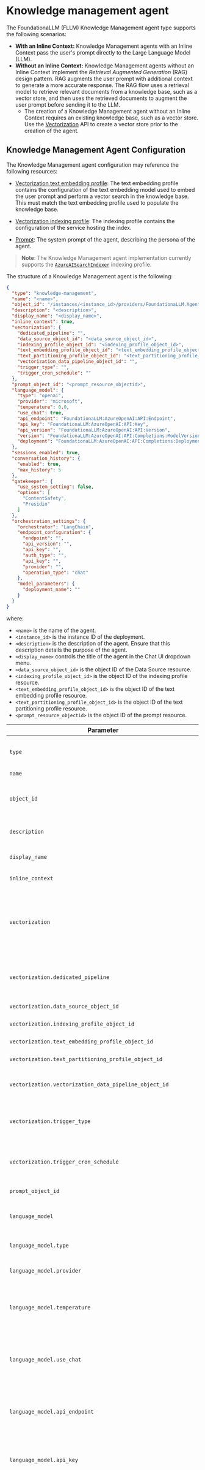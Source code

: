# Knowledge management agent

The FoundationaLLM (FLLM) Knowledge Management agent type supports the following scenarios:
- **With an Inline Context:** Knowledge Management agents with an Inline Context pass the user's prompt directly to the Large Language Model (LLM).
- **Without an Inline Context:** Knowledge Management agents without an Inline Context implement the *Retrieval Augmented Generation* (RAG) design pattern. RAG augments the user prompt with additional context to generate a more accurate response. The RAG flow uses a retrieval model to retrieve relevant documents from a knowledge base, such as a vector store, and then uses the retrieved documents to augment the user prompt before sending it to the LLM.
  - The creation of a Knowledge Management agent without an Inline Context requires an existing knowledge base, such as a vector store. Use the [Vectorization](../vectorization/index.md) API to create a vector store prior to the creation of the agent.

## Knowledge Management Agent Configuration

The Knowledge Management agent configuration may reference the following resources:

- [Vectorization text embedding profile](../vectorization/vectorization-profiles.md#text-embedding-profiles): The text embedding profile contains the configuration of the text embedding model used to embed the user prompt and perform a vector search in the knowledge base. This must match the text embedding profile used to populate the knowledge base.

- [Vectorization indexing profile](../vectorization/vectorization-profiles.md#indexing-profiles): The indexing profile contains the configuration of the service hosting the index.

- [Prompt](prompt-resource.md): The system prompt of the agent, describing the persona of the agent.

>**Note**: The Knowledge Management agent implementation currently supports the [`AzureAISearchIndexer`](../vectorization/vectorization-profiles.html#azureaisearchindexer) indexing profile.

The structure of a Knowledge Management agent is the following:

```json
{
  "type": "knowledge-management",
  "name": "<name>",
  "object_id": "/instances/<instance_id>/providers/FoundationaLLM.Agent/agents/<name>",
  "description": "<description>",
  "display_name": "<display_name>",
  "inline_context": true,
  "vectorization": {
    "dedicated_pipeline": "",
    "data_source_object_id": "<data_source_object_id>",
    "indexing_profile_object_id": "<indexing_profile_object_id>",
    "text_embedding_profile_object_id": "<text_embedding_profile_object_id>",
    "text_partitioning_profile_object_id": "<text_partitioning_profile_object_id>",
    "vectorization_data_pipeline_object_id": "",
    "trigger_type": "",
    "trigger_cron_schedule": ""
  },
  "prompt_object_id": "<prompt_resource_objectid>",
  "language_model": {
    "type": "openai",
    "provider": "microsoft",
    "temperature": 0.0,
    "use_chat": true,
    "api_endpoint": "FoundationaLLM:AzureOpenAI:API:Endpoint",
    "api_key": "FoundationaLLM:AzureOpenAI:API:Key",
    "api_version": "FoundationaLLM:AzureOpenAI:API:Version",
    "version": "FoundationaLLM:AzureOpenAI:API:Completions:ModelVersion",
    "deployment": "FoundationaLLM:AzureOpenAI:API:Completions:DeploymentName"
  },
  "sessions_enabled": true,
  "conversation_history": {
    "enabled": true,
    "max_history": 5
  },
  "gatekeeper": {
    "use_system_setting": false,
    "options": [
      "ContentSafety",
      "Presidio"
    ]
  },
  "orchestration_settings": {
    "orchestrator": "LangChain",
    "endpoint_configuration": {
      "endpoint": "",
      "api_version": "",
      "api_key": "",
      "auth_type": "",
      "api_key": "",
      "provider": "",
      "operation_type": "chat"
    },
    "model_parameters": {
      "deployment_name": ""
    }
  }
}
```

where:

- `<name>` is the name of the agent.
- `<instance_id>` is the instance ID of the deployment.
- `<description>` is the description of the agent. Ensure that this description details the purpose of the agent.
- `<display_name>` controls the title of the agent in the Chat UI dropdown menu.
- `<data_source_object_id>` is the object ID of the Data Source resource.
- `<indexing_profile_object_id>` is the object ID of the indexing profile resource.
- `<text_embedding_profile_object_id>` is the object ID of the text embedding profile resource.
- `<text_partitioning_profile_object_id>` is the object ID of the text partitioning profile resource.
- `<prompt_resource_objectid>` is the object ID of the prompt resource.

| Parameter | Description |
| --- | --- |
| `type` | The type of the agent - will always be `knowledge-management`. **`type` must be the first key in the request body.** |
| `name` | The name of the agent. |
| `object_id` | The object ID of the agent. Remove this element when creating an agent as this is generated by the Management API. |
| `description` | The description of the agent, ensure this description details the purpose of the agent. |
| `display_name` | The title of the agent in the Chat UI dropdown menu. This field is optional. |
| `inline_context` | Whether or not the agent has an Inline Context. |
| `vectorization` | The `vectorization` object is only required for Knowledge Management agents without an Inline Context (`inline_context` is `false`). If the `vectorization` object is included, the `indexing_profile_object_id` and `text_embedding_profile_object_id` keys are required. |
| `vectorization.dedicated_pipeline` | A boolean indicating whether or not the agent has a dedicated Vectorization pipeline (implemented in an upcoming release). |
| `vectorization.data_source_object_id` | The object ID of the Data Source resource. |
| `vectorization.indexing_profile_object_id` | The object ID of the indexing profile resource. |
| `vectorization.text_embedding_profile_object_id` | The object ID of the text embedding profile resource. |
| `vectorization.text_partitioning_profile_object_id` | The object ID of the text partitioning profile resource. |
| `vectorization.vectorization_data_pipeline_object_id` | The resource ID of the agent's Vectorization pipeline (implemented in an upcoming release). |
| `vectorization.trigger_type` | The trigger type of the agent's Vectorization pipeline (implemented in an upcoming release). Permissible values are `Manual`, `Schedule`, and `Event`. |
| `vectorization.trigger_cron_schedule` | The schedule of the trigger in Cron format (implemented in an upcoming release). This property is valid only when `trigger_type` is `Schedule`. |
| `prompt_object_id` | The object ID of the prompt resource. |
| `language_model` | The language model configuration. **The `language_model` object has been deprecated as of release 0.6.0.** |
| `language_model.type` | The type of the language model. Currently supporting OpenAI based langauge models. |
| `language_model.provider` | The provider of the language model. Currently supporting `microsoft` or `openai`.  |
| `language_model.temperature` | The temperature value for the language model. A value between 0 and 1. Values closer to 0 return more factual information whereas values closer to 1 yield more creative responses. |
| `language_model.use_chat` | Determines the type of language model to use, as an example, when using Microsoft's Azure OpenAI, specifying `use_chat` equal to true will use the AzureChatOpenAI model vs. the AzureOpenAI model in LangChain.|
| `language_model.api_endpoint` | The configuration setting key that houses the API endpoint of the language model. The example above uses default FLLM values. Ensure this value is populated in application configuration. |
| `language_model.api_key` | The configuration setting key that houses a reference to a key vault value containing the API key for the language model service. Ensure these values are populated in key vault and app configuration. |
| `language_model.api_version` | The configuration setting key that houses the API version of the language model. The example above uses default FLLM values. Ensure this value is populated in application configuration. |
| `language_model.version` | The configuration setting key that houses the version of the language model deployment. The example above uses default FLLM values. Ensure this value is populated in application configuration. |
| `language_model.deployment` | The configuration setting key that houses the name given to the deployed language model. The example above uses default FLLM values. Ensure this value is populated in application configuration. |
| `sessions_enabled` | A boolean value that indicates whether the agent is session-less (false) or supports sessions(true). |
| `conversation_history` | The conversation history configuration. |
| `conversation_history.enabled` | Indicates if conversation history is retained for subsequent agent interactions(true). |
| `conversation_history.max_history` | indicates the number of messages to be retained. |
| `gatekeeper` | The gatekeeper configuration. |
| `gatekeeper.use_system_setting` | Indicates if the system settings are used for the gatekeeper. |
| `gatekeeper.options` | Contains the list of gatekeeper options. The sample provided overrides the system setting for gatekeeper and enables Azure Content Safety and MS Presidio in the messaging pipeline. |
| `orchestration_settings` | The settings for the agent orchestrator. |
| `orchestration_settings.orchestrator` | FoundationaLLM currently supports `LangChain` and `SemanticKernel` for both types of Knowledge Management agents; however, Knowledge Management agents with an Inline Context can also use the [`AzureOpenAIDirect`](#azureopenaidirect-orchestrator) and [`AzureAIDirect`](#azureaidirect-orchestrator) orchestrators. |
| `orchestration_settings.endpoint_configuration` | The endpoint configuration of the hosted LLM. FoundationaLLM currently supports Azure OpenAI and OpenAI. |
| `orchestration_settings.endpoint_configuration.endpoint` | The endpoint URL of the hosted LLM. The URL should be provided directly for the `LangChain` or `SemanticKernel` orchestrators; it should be provided as an Azure App Configuration key reference for the `AzureOpenAIDirect` or `AzureAIDirect` orchestrators. |
| `orchestration_settings.endpoint_configuration.api_version` | The API version of the hosted LLM. For Azure OpenAI, this value should be set to the [latest GA version.](https://learn.microsoft.com/en-us/azure/ai-services/openai/api-version-deprecation#latest-ga-api-release) The API version should be provided directly for the `LangChain` or `SemanticKernel` orchestrators; it should be provided as an Azure App Configuration key reference for the `AzureOpenAIDirect` or `AzureAIDirect` orchestrators. |
| `orchestration_settings.endpoint_configuration.auth_type` | The authentication method of the hosted LLM. This value can either be `token` or `key`. For Azure OpenAI deployments, this value should be `token`, which configures the orchestrator to use Managed Identities for authentication. `key`-based authentication uses API keys. |
| `orchestration_settings.endpoint_configuration.api_key` | The name of the Azure App Configuration key storing the LLM endpoint API key. This parameter is required if `auth_type` is set to `key`. |
| `orchestration_settings.endpoint_configuration.provider` | The provider of the hosted LLM. FoundationaLLM currently supports `microsoft` (Azure OpenAI) or `openai`. |
| `orchestration_settings.endpoint_configuration.operation_type` | This field is set to `chat` by default and can be omitted. |
| `orchestration_settings.model_parameters` | Endpoint-specific model parameters. This field must be non-null if the `provider` is `microsoft`. |
| `orchestration_settings.model_parameters.deployment_name` | This field should be set to the name of the Azure OpenAI model deployment if the `provider` is `microsoft`. |

## AzureOpenAIDirect Orchestrator

The `AzureOpenAIDirect` orchestrator passes the user's prompt to an LLM deployed in an instance of Azure OpenAI Service, bypassing LangChain or Semantic Kernel.

Example Configuration:

```json
{
  "orchestration_settings": {
    "orchestrator": "AzureOpenAIDirect",
    "endpoint_configuration": {
      "endpoint": "FoundationaLLM:AzureOpenAI:API:Endpoint",
      "api_version": "FoundationaLLM:AzureOpenAI:API:Version",
      "auth_type": "key",
      "api_key": "FoundationaLLM:AzureOpenAI:API:Key",
      "operation_type": "chat"
    },
    "model_parameters": {
      "deployment_name": "completions"
    }
  }
}
```

>**Note:** `AzureOpenAIDirect` is only compatible with Knowledge Management agents with an Inline Context.

## AzureAIDirect Orchestrator

The `AzureAIDirect` orchestrator passes the user's prompt to an LLM deployed as an [Azure AI Studio real-time endpoint.](https://learn.microsoft.com/en-us/azure/ai-studio/how-to/deploy-models-open) This orchestrator allows customers to use a wider range of LLMs with FLLM agents.

Example Configuration:

```json
{
  "orchestration_settings": {
    "orchestrator": "AzureAIDirect",
    "endpoint_configuration": {
      "endpoint": "<AZURE APP CONFIGURATION KEY>",
      "api_key": "<AZURE APP CONFIGURATION KEY>"
    },
    "model_parameters": {
      "temperature": 0.8,
      "max_new_tokens": 1000,
      "deployment_name": "<AZURE AI STUDIO DEPLOYMENT NAME>"
    }
  }
}
```

>**Note:** `AzureAIDirect` is only compatible with Knowledge Management agents with an Inline Context.

## Managing Knowledge Management Agents

This section describes how to manage knowledge management agents using the Management API. `{{baseUrl}}` is the base URL of the Management API. `{{instanceId}}` is the unique identifier of the FLLM instance.

### Retrieve

```http
HTTP GET {{baseUrl}}/instances/{{instanceId}}/providers/FoundationaLLM.Agent/agents
```

### Create or update

```http
HTTP POST {{baseUrl}}/instances/{{instanceId}}/providers/FoundationaLLM.Agent/agents/<name>
Content-Type: application/json

BODY
<agent_configuration>
```

where `<agent_configuration>` is the JSON agent configuration structure described above.

### Delete

```http
HTTP DELETE {{baseUrl}}/instances/{{instanceId}}/providers/FoundationaLLM.Agent/agents/<name>
```

> [!NOTE]
> FLLM currently implements logical deletes for Knowledge Management agents. This means that users cannot create a Knowledge Management agent with the same name as a deleted Knowledge Management agent. Support for purging Knowledge Management agents will be added in a future release.

## Validating a Knowledge Management Agent

Once configured, the knowledge management agent can be validated using an API call to the [Core API](../exposed-apis/core-api.md) or via the [User Portal](../quickstart.md).

> [!NOTE]
> It can take up to 5 minutes for a new Knowledge Management agent to appear in the User Portal or be accessible for requests from the Core API.

## Overriding agent parameters

The agent parameters can be overridden at the time of the API call. Refer to the [Core API](../exposed-apis/core-api.md) documentation for more information.
